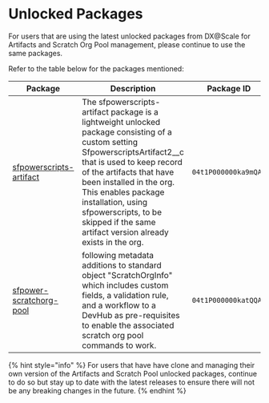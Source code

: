 # Unlocked Packages

For users that are using the latest unlocked packages from DX@Scale for Artifacts and Scratch Org Pool management,  please continue to use the same packages.

Refer to the table below for the packages mentioned:

<table><thead><tr><th>Package</th><th width="251">Description</th><th width="244">Package ID</th><th>Version</th></tr></thead><tbody><tr><td><a href="https://github.com/flxbl-io/sfpowerscripts-artifact">sfpowerscripts-artifact</a></td><td>The sfpowerscripts-artifact package is a lightweight unlocked package consisting of a custom setting SfpowerscriptsArtifact2__c that is used to keep record of the artifacts that have been installed in the org. This enables package installation, using sfpowerscripts, to be skipped if the same artifact version already exists in the org.</td><td><code>04t1P000000ka9mQAA</code></td><td>2.0</td></tr><tr><td><a href="https://github.com/flxbl-io/sfpower-scratchorg-pool">sfpower-scratchorg-pool</a></td><td>following metadata additions to standard object "ScratchOrgInfo" which includes custom fields, a validation rule, and a workflow to a DevHub as pre-requisites to enable the associated scratch org pool commands to work.</td><td><code>04t1P000000katQQAQ</code></td><td>2.0</td></tr></tbody></table>

{% hint style="info" %}
For users that have have clone and managing their own version of the Artifacts and Scratch Pool unlocked packages, continue to do so but stay up to date with the latest releases to ensure there will not be any breaking changes in the future.
{% endhint %}
